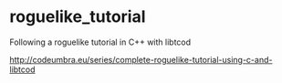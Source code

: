 roguelike_tutorial
==================

Following a roguelike tutorial in C++ with libtcod

http://codeumbra.eu/series/complete-roguelike-tutorial-using-c-and-libtcod
